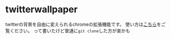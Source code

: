 # twitterwallpaper
twitterの背景を自由に変えられるchromeの拡張機能です。
使い方は[こちら](https://github.com/Atotti/twitterwallpaper/releases)をご覧ください。
って書いたけど普通に`git clone`した方が楽かも
